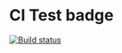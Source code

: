 # CI Test badge

[![Build status](https://ci.appveyor.com/api/projects/status/yp0sfq6344i6f9td?svg=true)](https://ci.appveyor.com/project/IrinaGinger/oop2)